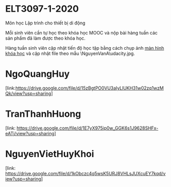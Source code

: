 # ELT3097-1-2020
Môn học Lập trình cho thiết bị di động

Mỗi sinh viên cần tự học theo khóa học MOOC và nộp bài hàng tuần các sản phẩm đã làm được theo khóa học.

Hàng tuần sinh viên cập nhật tiến độ học tập bằng cách chụp ảnh [màn hình khóa học](https://classroom.udacity.com/courses/ud851) và cập nhật file theo mẫu \NguyenVanA\udacity.jpg.

# NgoQuangHuy 
[link:https://drive.google.com/file/d/15zBgtPO0VU3aIyLlUKH31w02zq1wzMQk/view?usp=sharing]

# TranThanhHuong 
[link: https://drive.google.com/file/d/1E7yX975ip0w_GGK6s1J9628SHFx-eATj/view?usp=sharing]

# NguyenVietHuyKhoi 
[link: https://drive.google.com/file/d/1kObczc4q5wsK5URJ8VHLsJUXcuEY7kqd/view?usp=sharing]